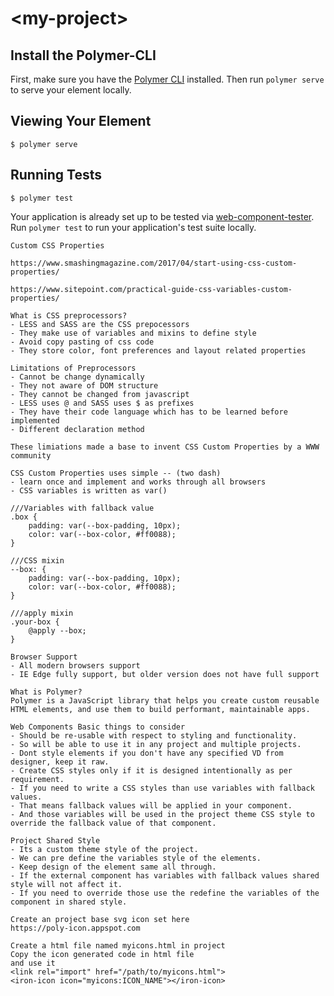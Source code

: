 # \<my-project\>



## Install the Polymer-CLI

First, make sure you have the [Polymer CLI](https://www.npmjs.com/package/polymer-cli) installed. Then run `polymer serve` to serve your element locally.

## Viewing Your Element

```
$ polymer serve
```

## Running Tests

```
$ polymer test
```

Your application is already set up to be tested via [web-component-tester](https://github.com/Polymer/web-component-tester). Run `polymer test` to run your application's test suite locally.

```
Custom CSS Properties

https://www.smashingmagazine.com/2017/04/start-using-css-custom-properties/

https://www.sitepoint.com/practical-guide-css-variables-custom-properties/

```


```
What is CSS preprocessors?
- LESS and SASS are the CSS prepocessors
- They make use of variables and mixins to define style
- Avoid copy pasting of css code
- They store color, font preferences and layout related properties
```

```
Limitations of Preprocessors
- Cannot be change dynamically
- They not aware of DOM structure
- They cannot be changed from javascript
- LESS uses @ and SASS uses $ as prefixes
- They have their code language which has to be learned before implemented
- Different declaration method
```

```
These limiations made a base to invent CSS Custom Properties by a WWW community
```

```
CSS Custom Properties uses simple -- (two dash)
- learn once and implement and works through all browsers
- CSS variables is written as var()

///Variables with fallback value
.box {
    padding: var(--box-padding, 10px);
    color: var(--box-color, #ff0088);
}

///CSS mixin
--box: {
    padding: var(--box-padding, 10px);
    color: var(--box-color, #ff0088);
}

///apply mixin
.your-box {
    @apply --box;
}
```

```
Browser Support
- All modern browsers support
- IE Edge fully support, but older version does not have full support 
```

```
What is Polymer?
Polymer is a JavaScript library that helps you create custom reusable HTML elements, and use them to build performant, maintainable apps.
```

```
Web Components Basic things to consider
- Should be re-usable with respect to styling and functionality.
- So will be able to use it in any project and multiple projects.
- Dont style elements if you don't have any specified VD from designer, keep it raw.
- Create CSS styles only if it is designed intentionally as per requirement.
- If you need to write a CSS styles than use variables with fallback values.
- That means fallback values will be applied in your component.
- And those variables will be used in the project theme CSS style to override the fallback value of that component.
```

```
Project Shared Style
- Its a custom theme style of the project.
- We can pre define the variables style of the elements.
- Keep design of the element same all through.
- If the external component has variables with fallback values shared style will not affect it.
- If you need to override those use the redefine the variables of the component in shared style.
```

```
Create an project base svg icon set here
https://poly-icon.appspot.com

Create a html file named myicons.html in project
Copy the icon generated code in html file
and use it
<link rel="import" href="/path/to/myicons.html">
<iron-icon icon="myicons:ICON_NAME"></iron-icon>
```

```
```



